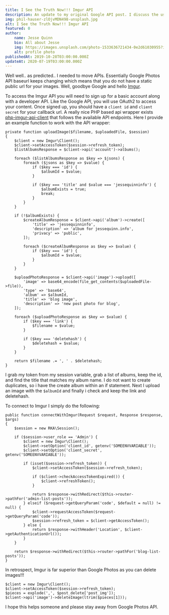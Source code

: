 ```yaml
---
title: I See the Truth Now!!! Imgur API
description: An update to my original Google API post. I discuss the use of Imgur API and PHP.
img: phil-hauser-zlOjvMDN498-unsplash.jpg
alt: I See the Truth Now!!! Imgur API
featured: 0
author: 
    name: Jesse Quinn
    bio: All about Jesse
    img: https://images.unsplash.com/photo-1533636721434-0e2d61030955?ixlib=rb-1.2.1&ixid=eyJhcHBfaWQiOjEyMDd9&auto=format&fit=crop&w=2550&q=80
    alt: profile photo
publishedAt: 2019-10-28T03:00:00.000Z
updateAt: 2020-07-19T03:00:00.000Z
---
```


Well well.. as predicted.. I needed to move APIs. Essentially Google Photos API baseurl keeps changing which means that you do not have a static public url for your images. Well, goodbye Google and hello [Imgur](https://apidocs.imgur.com/#intro). 

To access the Imgur API you will need to sign up for a basic account along with a developer API. Like the Google API, you will use OAuth2 to access your content. Once signed up, you should have a ```client id``` and ```client secret``` for your callback url. A really nice PHP based api wrapper exists [php-imgur-api-client](https://github.com/j0k3r/php-imgur-api-client) that follows the available API endpoints. Here I provide an example function to work with the API wrapper:

	private function uploadImage($filename, $uploadedFile, $session)
	{
		$client = new Imgur\Client();
		$client->setAccessToken($session->refresh_token);
		$listAlbumsResponse = $client->api('account')->albums();

		foreach ($listAlbumsResponse as $key => $jsons) {
			foreach ($jsons as $key => $value) {
				if ($key === 'id') {
					$albumId = $value;
				}

				if ($key === 'title' and $value === 'jessequinninfo') {
					$albumExists = true;
					break;
				}
			}
		}

		if (!$albumExists) {
			$createAlbumResponse = $client->api('album')->create([
				'title' => 'jessequinninfo',
				'description' => 'album for jessequinn.info',
				'privacy' => 'public',
			]);

			foreach ($createAlbumResponse as $key => $value) {
				if ($key === 'id') {
					$albumId = $value;
				}
			}
		}

		$uploadPhotoResponse = $client->api('image')->upload([
			'image' => base64_encode(file_get_contents($uploadedFile->file)),
			'type' => 'base64',
			'album' => $albumId,
			'title' => 'blog image',
			'description' => 'new post photo for blog',
		]);

		foreach ($uploadPhotoResponse as $key => $value) {
			if ($key === 'link') {
				$filename = $value;
			}

			if ($key === 'deletehash') {
				$deletehash = $value;
			}
		}

		return $filename .= ', ' . $deletehash;
	}
	
I grab my token from my session variable, grab a list of albums, keep the id, and find the title that matches my album name. I do not want to create duplicates, so i have the create album within an if statement. Next I upload an image with the ```$albumId``` and finally i check and keep the link and deletehash. 

To connect to Imgur I simply do the following:

	public function connectWithImgur(Request $request, Response $response, $args)
	{
		$session = new RKA\Session();

		if ($session->user_role == 'Admin') {
			$client = new Imgur\Client();
			$client->setOption('client_id', getenv('SOMEENVVARIABLE'));
			$client->setOption('client_secret', getenv('SOMEENVVARIABLE'));

			if (isset($session->refresh_token)) {
				$client->setAccessToken($session->refresh_token);

				if ($client->checkAccessTokenExpired()) {
					$client->refreshToken();
				}

				return $response->withRedirect($this->router->pathFor('admin-list-posts'));
			} elseif ($request->getQueryParam('code', $default = null) != null) {
				$client->requestAccessToken($request->getQueryParam('code'));
				$session->refresh_token = $client->getAccessToken();
			} else {
				return $response->withHeader('Location', $client->getAuthenticationUrl());
			}
		}

		return $response->withRedirect($this->router->pathFor('blog-list-posts'));
	}
	
In retrospect, Imgur is far superior than Google Photos as you can delete images!!!

	$client = new Imgur\Client();
	$client->setAccessToken($session->refresh_token);
	$pieces = explode(',', $post_delete['post_img']);
	$client->api('image')->deleteImage(ltrim($pieces[1]));
	
I hope this helps someone and please stay away from Google Photos API.
